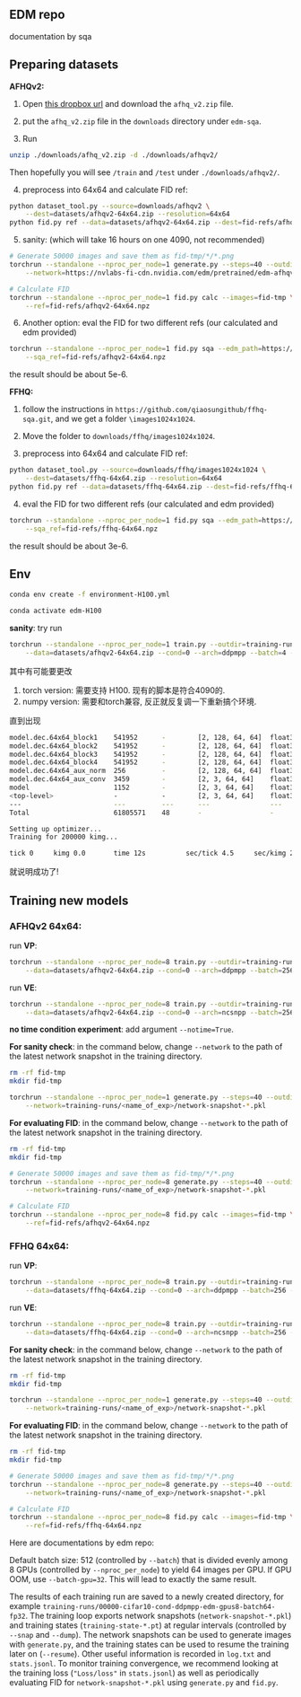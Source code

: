 ## EDM repo
documentation by sqa

## Preparing datasets

**AFHQv2:** 

1. Open [this dropbox url](https://www.dropbox.com/s/vkzjokiwof5h8w6/afhq_v2.zip?dl=0) and download the `afhq_v2.zip` file.

2. put the `afhq_v2.zip` file in the `downloads` directory under `edm-sqa`.

3. Run

```.bash
unzip ./downloads/afhq_v2.zip -d ./downloads/afhqv2/
```

Then hopefully you will see `/train` and `/test` under `./downloads/afhqv2/`.

4. preprocess into 64x64 and calculate FID ref:

```.bash
python dataset_tool.py --source=downloads/afhqv2 \
    --dest=datasets/afhqv2-64x64.zip --resolution=64x64
python fid.py ref --data=datasets/afhqv2-64x64.zip --dest=fid-refs/afhqv2-64x64.npz
```

5. sanity: (which will take 16 hours on one 4090, not recommended)

```.bash
# Generate 50000 images and save them as fid-tmp/*/*.png
torchrun --standalone --nproc_per_node=1 generate.py --steps=40 --outdir=fid-tmp --seeds=0-49999 --subdirs \
    --network=https://nvlabs-fi-cdn.nvidia.com/edm/pretrained/edm-afhqv2-64x64-uncond-vp.pkl

# Calculate FID
torchrun --standalone --nproc_per_node=1 fid.py calc --images=fid-tmp \
    --ref=fid-refs/afhqv2-64x64.npz
```

6. Another option: eval the FID for two different refs (our calculated and edm provided)

```.bash
torchrun --standalone --nproc_per_node=1 fid.py sqa --edm_path=https://nvlabs-fi-cdn.nvidia.com/edm/fid-refs/afhqv2-64x64.npz \
    --sqa_ref=fid-refs/afhqv2-64x64.npz
```

the result should be about 5e-6.

**FFHQ:** 

1. follow the instructions in `https://github.com/qiaosungithub/ffhq-sqa.git`, and we get a folder `\images1024x1024`.

2. Move the folder to `downloads/ffhq/images1024x1024`.

3. preprocess into 64x64 and calculate FID ref:

```.bash
python dataset_tool.py --source=downloads/ffhq/images1024x1024 \
    --dest=datasets/ffhq-64x64.zip --resolution=64x64
python fid.py ref --data=datasets/ffhq-64x64.zip --dest=fid-refs/ffhq-64x64.npz
```

4. eval the FID for two different refs (our calculated and edm provided)

```.bash
torchrun --standalone --nproc_per_node=1 fid.py sqa --edm_path=https://nvlabs-fi-cdn.nvidia.com/edm/fid-refs/ffhq-64x64.npz \
    --sqa_ref=fid-refs/ffhq-64x64.npz
```

the result should be about 3e-6.

## Env

```.bash
conda env create -f environment-H100.yml

conda activate edm-H100
```

__sanity__: try run

```.bash
torchrun --standalone --nproc_per_node=1 train.py --outdir=training-runs \
    --data=datasets/afhqv2-64x64.zip --cond=0 --arch=ddpmpp --batch=4 --cres=1,2,2,2 --lr=2e-4 --dropout=0.25 --augment=0.15 --tick=1
```

其中有可能要更改
1. torch version: 需要支持 H100. 现有的脚本是符合4090的.
2. numpy version: 需要和torch兼容, 反正就反复调一下重新搞个环境.

直到出现
```.bash
model.dec.64x64_block1    541952      -        [2, 128, 64, 64]  float32 
model.dec.64x64_block2    541952      -        [2, 128, 64, 64]  float32 
model.dec.64x64_block3    541952      -        [2, 128, 64, 64]  float32 
model.dec.64x64_block4    541952      -        [2, 128, 64, 64]  float32 
model.dec.64x64_aux_norm  256         -        [2, 128, 64, 64]  float32 
model.dec.64x64_aux_conv  3459        -        [2, 3, 64, 64]    float32 
model                     1152        -        [2, 3, 64, 64]    float32 
<top-level>               -           -        [2, 3, 64, 64]    float32 
---                       ---         ---      ---               ---     
Total                     61805571    48       -                 -       

Setting up optimizer...
Training for 200000 kimg...

tick 0     kimg 0.0       time 12s          sec/tick 4.5     sec/kimg 2272.16 maintenance 7.4    cpumem 3.05   gpumem 9.34   reserved 12.68
```
就说明成功了!

## Training new models

### AFHQv2 64x64:

run **VP**:

```.bash
torchrun --standalone --nproc_per_node=8 train.py --outdir=training-runs \
    --data=datasets/afhqv2-64x64.zip --cond=0 --arch=ddpmpp --batch=256 --cres=1,2,2,2 --lr=2e-4 --dropout=0.25 --augment=0.15
```

run **VE**:

```.bash
torchrun --standalone --nproc_per_node=8 train.py --outdir=training-runs \
    --data=datasets/afhqv2-64x64.zip --cond=0 --arch=ncsnpp --batch=256 --cres=1,2,2,2 --lr=2e-4 --dropout=0.25 --augment=0.15
```

__no time condition experiment__: add argument `--notime=True`.

__For sanity check__: in the command below, change `--network` to the path of the latest network snapshot in the training directory.

```.bash
rm -rf fid-tmp
mkdir fid-tmp

torchrun --standalone --nproc_per_node=1 generate.py --steps=40 --outdir=fid-tmp --seeds=0-9 --subdirs \
    --network=training-runs/<name_of_exp>/network-snapshot-*.pkl
```

__For evaluating FID__: in the command below, change `--network` to the path of the latest network snapshot in the training directory.

```.bash
rm -rf fid-tmp
mkdir fid-tmp

# Generate 50000 images and save them as fid-tmp/*/*.png
torchrun --standalone --nproc_per_node=8 generate.py --steps=40 --outdir=fid-tmp --seeds=0-49999 --subdirs \
    --network=training-runs/<name_of_exp>/network-snapshot-*.pkl

# Calculate FID
torchrun --standalone --nproc_per_node=8 fid.py calc --images=fid-tmp \
    --ref=fid-refs/afhqv2-64x64.npz
```

### FFHQ 64x64:

run **VP**:

```.bash
torchrun --standalone --nproc_per_node=8 train.py --outdir=training-runs \
    --data=datasets/ffhq-64x64.zip --cond=0 --arch=ddpmpp --batch=256 --cres=1,2,2,2 --lr=2e-4 --dropout=0.05 --augment=0.15
```

run **VE**:

```.bash
torchrun --standalone --nproc_per_node=8 train.py --outdir=training-runs \
    --data=datasets/ffhq-64x64.zip --cond=0 --arch=ncsnpp --batch=256 --cres=1,2,2,2 --lr=2e-4 --dropout=0.05 --augment=0.15
```

__For sanity check__: in the command below, change `--network` to the path of the latest network snapshot in the training directory.

```.bash
rm -rf fid-tmp
mkdir fid-tmp

torchrun --standalone --nproc_per_node=1 generate.py --steps=40 --outdir=fid-tmp --seeds=0-9 --subdirs \
    --network=training-runs/<name_of_exp>/network-snapshot-*.pkl
```

__For evaluating FID__: in the command below, change `--network` to the path of the latest network snapshot in the training directory.

```.bash
rm -rf fid-tmp
mkdir fid-tmp

# Generate 50000 images and save them as fid-tmp/*/*.png
torchrun --standalone --nproc_per_node=8 generate.py --steps=40 --outdir=fid-tmp --seeds=0-49999 --subdirs \
    --network=training-runs/<name_of_exp>/network-snapshot-*.pkl

# Calculate FID
torchrun --standalone --nproc_per_node=8 fid.py calc --images=fid-tmp \
    --ref=fid-refs/ffhq-64x64.npz
```

Here are documentations by edm repo:

Default batch size: 512 (controlled by `--batch`) that is divided evenly among 8 GPUs (controlled by `--nproc_per_node`) to yield 64 images per GPU. If GPU OOM, use `--batch-gpu=32`. This will lead to exactly the same result.

The results of each training run are saved to a newly created directory, for example `training-runs/00000-cifar10-cond-ddpmpp-edm-gpus8-batch64-fp32`. The training loop exports network snapshots (`network-snapshot-*.pkl`) and training states (`training-state-*.pt`) at regular intervals (controlled by `--snap` and `--dump`). The network snapshots can be used to generate images with `generate.py`, and the training states can be used to resume the training later on (`--resume`). Other useful information is recorded in `log.txt` and `stats.jsonl`. To monitor training convergence, we recommend looking at the training loss (`"Loss/loss"` in `stats.jsonl`) as well as periodically evaluating FID for `network-snapshot-*.pkl` using `generate.py` and `fid.py`.
